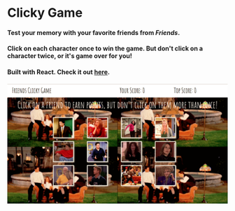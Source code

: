 # Clicky Game

#### Test your memory with your favorite friends from *Friends*.

#### Click on each character once to win the game. But don't click on a character twice, or it's game over for you!

#### Built with React. Check it out [here](https://github.com/nicolemibarra/clicky-game).

![screenshot](public/screenshot.png)
